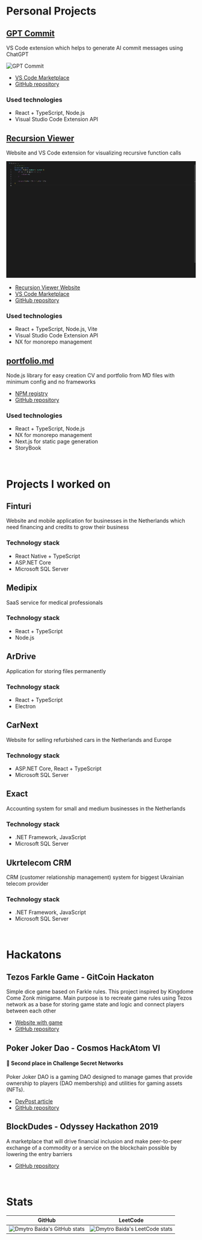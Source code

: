 # Personal Projects

## [GPT Commit](https://marketplace.visualstudio.com/items?itemName=DmytroBaida.gpt-commit)

VS Code extension which helps to generate AI commit messages using ChatGPT

![GPT Commit](https://github.com/dmytrobaida/GPTCommitVSCode/raw/main/assets/images/example.gif)

* [VS Code Marketplace](https://marketplace.visualstudio.com/items?itemName=DmytroBaida.gpt-commit)
* [GitHub repository](https://github.com/dmytrobaida/GPTCommitVSCode)

### Used technologies

- React + TypeScript, Node.js
- Visual Studio Code Extension API

## [Recursion Viewer](https://dmytrobaida.github.io/recursion-viewer)

Website and VS Code extension for visualizing recursive function calls

![Recursion Viewer](https://raw.githubusercontent.com/dmytrobaida/recursion-viewer/main/apps/extension/assets/extension.gif)

* [Recursion Viewer Website](https://dmytrobaida.github.io/recursion-viewer)
* [VS Code Marketplace](https://marketplace.visualstudio.com/items?itemName=DmytroBaida.recursion-viewer)
* [GitHub repository](https://github.com/dmytrobaida/recursion-viewer)

### Used technologies

- React + TypeScript, Node.js, Vite
- Visual Studio Code Extension API
- NX for monorepo management

## [portfolio.md](https://github.com/portfolio-md)

Node.js library for easy creation CV and portfolio from MD files with minimum config and no frameworks

* [NPM registry](https://www.npmjs.com/org/portfolio.md)
* [GitHub repository](https://github.com/portfolio-md)

### Used technologies

- React + TypeScript, Node.js
- NX for monorepo management
- Next.js for static page generation
- StoryBook

<br/>

# Projects I worked on

## Finturi

Website and mobile application for businesses in the Netherlands which need financing and credits to grow their business

### Technology stack

- React Native + TypeScript
- ASP.NET Core
- Microsoft SQL Server

## Medipix

SaaS service for medical professionals

### Technology stack

- React + TypeScript
- Node.js

## ArDrive

Application for storing files permanently

### Technology stack

- React + TypeScript
- Electron

## CarNext

Website for selling refurbished cars in the Netherlands and Europe 

### Technology stack

- ASP.NET Core, React + TypeScript
- Microsoft SQL Server

## Exact

Accounting system for small and medium businesses in the Netherlands

### Technology stack

- .NET Framework, JavaScript
- Microsoft SQL Server

## Ukrtelecom CRM

CRM (customer relationship management) system for biggest Ukrainian telecom provider

### Technology stack

- .NET Framework, JavaScript
- Microsoft SQL Server

<br/>

# Hackatons

## Tezos Farkle Game - GitCoin Hackaton

Simple dice game based on Farkle rules. This project inspired by Kingdome Come Zonk minigame. Main purpose is to recreate game rules using Tezos network as a base for storing game state and logic and connect players between each other

* [Website with game](https://dmytrobaida.github.io/Tezos-Farkle)
* [GitHub repository](https://github.com/dmytrobaida/Tezos-Farkle)

## Poker Joker Dao - Cosmos HackAtom VI
#### 🥈 Second place in Challenge Secret Networks

Poker Joker DAO is a gaming DAO designed to manage games that provide ownership to players (DAO membership) and utilities for gaming assets (NFTs).

* [DevPost article](https://devpost.com/software/yatzee)
* [GitHub repository](https://github.com/iorveth/scrt-poker-joker)

## BlockDudes - Odyssey Hackathon 2019

A marketplace that will drive financial inclusion and make peer-to-peer exchange of a commodity or a service on the blockchain possible by lowering the entry barriers

* [GitHub repository](https://github.com/odysseyhack/blockdudes)

<br/>

# Stats

| GitHub  | LeetCode |
| ------------- | ------------- |
| ![Dmytro Baida's GitHub stats](https://github-readme-stats.vercel.app/api?username=dmytrobaida&show_icons=true&theme=transparent)  | ![Dmytro Baida's LeetCode stats](https://leetcode-stats-six.vercel.app/?username=dmytrobaida)  |